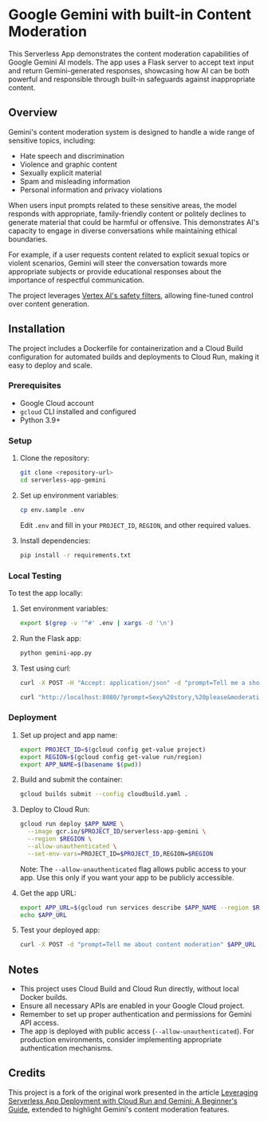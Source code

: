 # Google Gemini with built-in Content Moderation

This Serverless App demonstrates the content moderation capabilities of Google Gemini AI models. The app uses a Flask server to accept text input and return Gemini-generated responses, showcasing how AI can be both powerful and responsible through built-in safeguards against inappropriate content.

## Overview

Gemini's content moderation system is designed to handle a wide range of sensitive topics, including:

* Hate speech and discrimination
* Violence and graphic content
* Sexually explicit material
* Spam and misleading information
* Personal information and privacy violations

When users input prompts related to these sensitive areas, the model responds with appropriate, family-friendly content or politely declines to generate material that could be harmful or offensive. This demonstrates AI's capacity to engage in diverse conversations while maintaining ethical boundaries.

For example, if a user requests content related to explicit sexual topics or violent scenarios, Gemini will steer the conversation towards more appropriate subjects or provide educational responses about the importance of respectful communication.

The project leverages [Vertex AI's safety filters](https://cloud.google.com/vertex-ai/generative-ai/docs/multimodal/configure-safety-filters), allowing fine-tuned control over content generation.

## Installation

The project includes a Dockerfile for containerization and a Cloud Build configuration for automated builds and deployments to Cloud Run, making it easy to deploy and scale.

### Prerequisites

* Google Cloud account
* `gcloud` CLI installed and configured
* Python 3.9+

### Setup

1. Clone the repository:

   ```sh
   git clone <repository-url>
   cd serverless-app-gemini
   ```

2. Set up environment variables:

   ```sh
   cp env.sample .env
   ```

   Edit `.env` and fill in your `PROJECT_ID`, `REGION`, and other required values.

3. Install dependencies:

   ```sh
   pip install -r requirements.txt
   ```

### Local Testing

To test the app locally:

1. Set environment variables:

   ```sh
   export $(grep -v '^#' .env | xargs -d '\n')
   ```

2. Run the Flask app:

   ```sh
   python gemini-app.py
   ```

3. Test using curl:

   ```sh
   curl -X POST -H "Accept: application/json" -d "prompt=Tell me a short love scene, without being too graphic&moderation_level=strict" http://localhost:8080

   curl "http://localhost:8080/?prompt=Sexy%20story,%20please&moderation_level=relaxed&format=json"

   ```

### Deployment

1. Set up project and app name:

   ```sh
   export PROJECT_ID=$(gcloud config get-value project)
   export REGION=$(gcloud config get-value run/region)
   export APP_NAME=$(basename $(pwd))
   ```

2. Build and submit the container:

   ```sh
   gcloud builds submit --config cloudbuild.yaml .
   ```

3. Deploy to Cloud Run:

   ```sh
   gcloud run deploy $APP_NAME \
     --image gcr.io/$PROJECT_ID/serverless-app-gemini \
     --region $REGION \
     --allow-unauthenticated \
     --set-env-vars=PROJECT_ID=$PROJECT_ID,REGION=$REGION
   ```

   Note: The `--allow-unauthenticated` flag allows public access to your app. Use this only if you want your app to be publicly accessible.

4. Get the app URL:

   ```sh
   export APP_URL=$(gcloud run services describe $APP_NAME --region $REGION --format='value(status.url)')
   echo $APP_URL
   ```

5. Test your deployed app:

   ```sh
   curl -X POST -d "prompt=Tell me about content moderation" $APP_URL
   ```

## Notes

* This project uses Cloud Build and Cloud Run directly, without local Docker builds.
* Ensure all necessary APIs are enabled in your Google Cloud project.
* Remember to set up proper authentication and permissions for Gemini API access.
* The app is deployed with public access (`--allow-unauthenticated`). For production environments, consider implementing appropriate authentication mechanisms.

## Credits

This project is a fork of the original work presented in the article [Leveraging Serverless App Deployment with Cloud Run and Gemini: A Beginner's Guide](https://medium.com/google-cloud/leveraging-serverless-app-deployment-with-cloud-run-and-gemini-a-beginners-guide-8589705e1e7c), extended to highlight Gemini's content moderation features.
